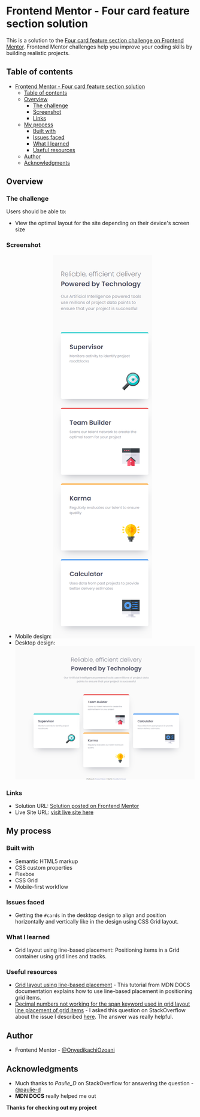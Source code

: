 <!-- @format -->

# Frontend Mentor - Four card feature section solution

This is a solution to the [Four card feature section challenge on Frontend Mentor](https://www.frontendmentor.io/challenges/four-card-feature-section-weK1eFYK). Frontend Mentor challenges help you improve your coding skills by building realistic projects.

## Table of contents

-   [Frontend Mentor - Four card feature section solution](#frontend-mentor---four-card-feature-section-solution)
    -   [Table of contents](#table-of-contents)
    -   [Overview](#overview)
        -   [The challenge](#the-challenge)
        -   [Screenshot](#screenshot)
        -   [Links](#links)
    -   [My process](#my-process)
        -   [Built with](#built-with)
        -   [Issues faced](#issues-faced)
        -   [What I learned](#what-i-learned)
        -   [Useful resources](#useful-resources)
    -   [Author](#author)
    -   [Acknowledgments](#acknowledgments)

## Overview

### The challenge

Users should be able to:

-   View the optimal layout for the site depending on their device's screen size

### Screenshot

-   Mobile design: ![image of the mobile design screenshot](design/mobile-screenshot.png)
-   Desktop design: ![image of the desktop design screenshot](design/desktop-screenshot.png)

### Links

-   Solution URL: [Solution posted on Frontend Mentor](https://www.frontendmentor.io/solutions/done-using-css-grid-layout-CU5xe0NwLN)
-   Live Site URL: [visit live site here](https://four-card-feature-section-nerdynerd.netlify.app/)

## My process

### Built with

-   Semantic HTML5 markup
-   CSS custom properties
-   Flexbox
-   CSS Grid
-   Mobile-first workflow

### Issues faced

-   Getting the `#cards` in the desktop design to align and position horizontally and vertically like in the design using CSS Grid layout.

### What I learned

-   Grid layout using line-based placement: Positioning items in a Grid container using grid lines and tracks.

### Useful resources

-   [Grid layout using line-based placement](https://developer.mozilla.org/en-US/docs/Web/CSS/CSS_grid_layout/Grid_layout_using_line-based_placement) - This tutorial from MDN DOCS documentation explains how to use line-based placement in positioning grid items.
-   [Decimal numbers not working for the span keyword used in grid layout line placement of grid items](https://stackoverflow.com/questions/77399554/decimal-numbers-not-working-for-the-span-keyword-used-in-grid-layout-line-placem) - I asked this question on StackOverflow about the issue I described [here](#issues-faced). The answer was really helpful.

## Author

-   Frontend Mentor - [@OnyedikachiOzoani](https://www.frontendmentor.io/profile/OnyedikachiOzoani)

## Acknowledgments

-   Much thanks to _Paulie_D_ on StackOverflow for answering the question - [@paulie-d](https://stackoverflow.com/users/2802040/paulie-d)
-   **MDN DOCS** really helped me out

**Thanks for checking out my project**
